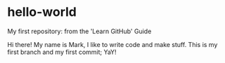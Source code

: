 # hello-world
My first repository: from the 'Learn GitHub' Guide

Hi there!
My name is Mark, I like to write code and make stuff.
This is my first branch and my first commit; YaY!

